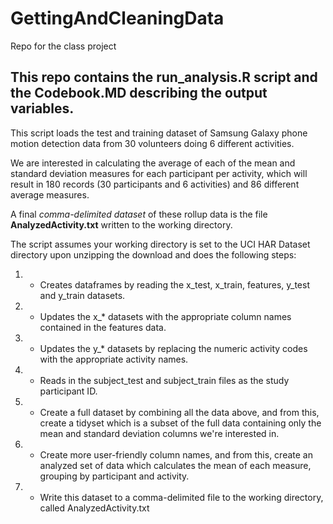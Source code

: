 # GettingAndCleaningData
Repo for the class project

This repo contains the run_analysis.R script and the Codebook.MD describing the output variables.
------------------------------------------------------------------------------------------------

 
This script loads the test and training dataset of Samsung Galaxy phone motion detection data from 30 volunteers
doing 6 different activities.

We are interested in calculating the average of each of the mean and standard deviation measures
for each participant per activity, which will result in 180 records (30 participants and 6 activities) and 
86 different average measures.

A final <i>comma-delimited dataset</i> of these rollup data is the file <b>AnalyzedActivity.txt</b> written to the working directory.

The script assumes your working directory is set to the UCI HAR Dataset directory upon unzipping the download and does the following steps:

1. -  Creates dataframes by reading the x_test, x_train, features, y_test and y_train datasets.  
2. - Updates the x_* datasets with the appropriate column names contained in the features data.
3. - Updates the y_* datasets by replacing the numeric activity codes with the appropriate activity names.
4. - Reads in the subject_test and subject_train files as the study participant ID.
5. - Create a full dataset by combining all the data above, and from this, create a tidyset which is a subset of the full data containing only the mean and standard deviation columns we're interested in.
6. - Create more user-friendly column names, and from this, create an analyzed set of data which calculates the mean of each measure, grouping by participant and activity.
7. - Write this dataset to a comma-delimited file to the working directory, called AnalyzedActivity.txt




